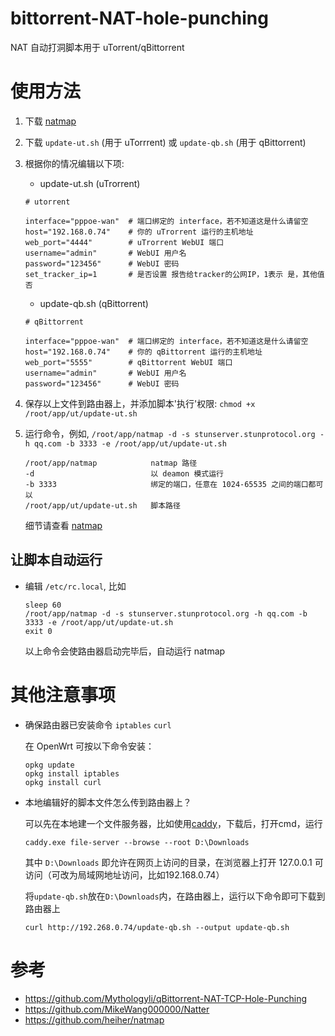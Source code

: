 # bittorrent-NAT-hole-punching
 NAT 自动打洞脚本用于 uTorrent/qBittorrent

# 使用方法
1. 下载 [natmap](https://github.com/heiher/natmap)

2. 下载 `update-ut.sh` (用于 uTorrrent) 或 `update-qb.sh` (用于 qBittorrent)

3. 根据你的情况编辑以下项:
   - update-ut.sh (uTrorrent)
   ```
   # utorrent

   interface="pppoe-wan"  # 端口绑定的 interface，若不知道这是什么请留空
   host="192.168.0.74"    # 你的 uTrorrent 运行的主机地址
   web_port="4444"        # uTrorrent WebUI 端口
   username="admin"       # WebUI 用户名
   password="123456"      # WebUI 密码
   set_tracker_ip=1       # 是否设置 报告给tracker的公网IP，1表示 是，其他值 否
   ```
   
   - update-qb.sh (qBittorrent)
   ```
   # qBittorrent

   interface="pppoe-wan"  # 端口绑定的 interface，若不知道这是什么请留空
   host="192.168.0.74"    # 你的 qBittorrent 运行的主机地址
   web_port="5555"        # qBittorrent WebUI 端口
   username="admin"       # WebUI 用户名
   password="123456"      # WebUI 密码
   ```
4. 保存以上文件到路由器上，并添加脚本'执行'权限: `chmod +x /root/app/ut/update-ut.sh`
5. 运行命令，例如, `/root/app/natmap -d -s stunserver.stunprotocol.org -h qq.com -b 3333 -e /root/app/ut/update-ut.sh`
   ```
   /root/app/natmap            natmap 路径
   -d                          以 deamon 模式运行
   -b 3333                     绑定的端口，任意在 1024-65535 之间的端口都可以
   /root/app/ut/update-ut.sh   脚本路径
   ```
   细节请查看 [natmap](https://github.com/heiher/natmap)
## 让脚本自动运行
- 编辑 `/etc/rc.local`, 比如
  ```
  sleep 60
  /root/app/natmap -d -s stunserver.stunprotocol.org -h qq.com -b 3333 -e /root/app/ut/update-ut.sh
  exit 0
  ```
  以上命令会使路由器启动完毕后，自动运行 natmap


# 其他注意事项
- 确保路由器已安装命令 `iptables` `curl`

  在 OpenWrt 可按以下命令安装：
  ```
  opkg update
  opkg install iptables
  opkg install curl
  ```
- 本地编辑好的脚本文件怎么传到路由器上？

  可以先在本地建一个文件服务器，比如使用[caddy](https://caddyserver.com/download)，下载后，打开cmd，运行
  ```
  caddy.exe file-server --browse --root D:\Downloads
  ```
  其中 `D:\Downloads` 即允许在网页上访问的目录，在浏览器上打开 127.0.0.1 可访问（可改为局域网地址访问，比如192.168.0.74）
  
  将`update-qb.sh`放在`D:\Downloads`内，在路由器上，运行以下命令即可下载到路由器上
  ```
  curl http://192.268.0.74/update-qb.sh --output update-qb.sh
  ```

# 参考
  - https://github.com/Mythologyli/qBittorrent-NAT-TCP-Hole-Punching
  - https://github.com/MikeWang000000/Natter
  - https://github.com/heiher/natmap
